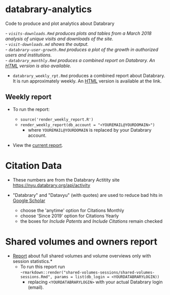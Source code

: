 # databrary-analytics
Code to produce and plot analytics about Databrary

*- `visits-downloads.Rmd` produces plots and tables from a March 2018 analysis of unique visits and downloads of the site.*   
    *- `visit-downloads.md` shows the output.*   
*- `databrary-user-growth.Rmd` produces a plot of the growth in authorized users and institutions.*   
*- `databrary_monthly.Rmd` produces a combined report on Databrary. An [HTML](https://gilmore-lab.github.io/databrary-analytics/databrary_monthly.html) version is also available.*   
- `databrary_weekly_rpt.Rmd` produces a combined report about Databrary. It is run approximately weekly. An [HTML](https://https://gilmore-lab.github.io/databrary-analytics/weekly/databrary_weekly_report.html) version is available at the link.  

## Weekly report

- To run the report:  
    - `source('render_weekly_report.R')`  
    - `render_weekly_report(db_account = "<YOUREMAIL@YOURDOMAIN>")`  
        - where `YOUREMAIL@YOURDOMAIN` is replaced by your Databrary account. 

- View the [current report](https://gilmore-lab.github.io/databrary-analytics/weekly/databrary_weekly_report.html).  

# Citation Data

- These numbers are from the Databrary Actitity site https://nyu.databrary.org/api/activity  

- "Databrary" and "Datavyu" (with quotes) are used to reduce bad hits in [Google Scholar](https://scholar.google.com)      
    - choose the 'anytime' option for Citations Monthly  
    - choose 'Since 2019' option for Citations Yearly  
    - the boxes for *Include Patents* and *Include Citations* remain checked  

# Shared volumes and owners report

- [Report](https://gilmore-lab.github.io/databrary-analytics/shared-volumes-sessions/shared-volumes-sessions.html) about full shared volumes and volume overviews only with session statistics.* 
    - To run this report run  
        -`rmarkdown::render("shared-volumes-sessions/shared-volumes-sessions.Rmd", params = list(db_login = <YOURDATABRARYLOGIN))`
        - replacing `<YOURDATABRARYLOGIN>` with your actual Databrary login (email).